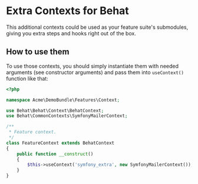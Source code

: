 Extra Contexts for Behat
========================

This additional contexts could be used as your feature suite's submodules,
giving you extra steps and hooks right out of the box.

How to use them
---------------

To use those contexts, you should simply instantiate them with needed arguments
(see constructor arguments) and pass them into `useContext()` function like
that:

``` php
<?php

namespace Acme\DemoBundle\Features\Context;

use Behat\Behat\Context\BehatContext;
use Behat\CommonContexts\SymfonyMailerContext;

/**
 * Feature context.
 */
class FeatureContext extends BehatContext
{
    public function __construct()
    {
        $this->useContext('symfony_extra', new SymfonyMailerContext());
    }
}

```

